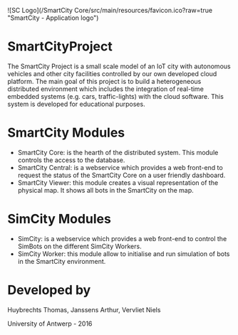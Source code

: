 ![SC Logo](/SmartCity Core/src/main/resources/favicon.ico?raw=true "SmartCity - Application logo")

SmartCityProject
================

The SmartCity Project is a small scale model of an IoT city with autonomous vehicles and other city facilities
controlled by our own developed cloud platform. The main goal of this project is to build a heterogeneous
distributed environment which includes the integration of real-time embedded systems (e.g. cars, traffic-lights)
with the cloud software. This system is developed for educational purposes.


SmartCity Modules
=================

 - SmartCity Core: is the hearth of the distributed system. This module controls the access to the database.
 - SmartCity Central: is a webservice which provides a web front-end to request the status of the SmartCity Core on a user friendly dashboard.
 - SmartCity Viewer: this module creates a visual representation of the physical map. It shows all bots in the SmartCity on the map.


SimCity Modules
===============

 - SimCity: is a webservice which provides a web front-end to control the SimBots on the different SimCity Workers.
 - SimCity Worker: this module allow to initialise and run simulation of bots in the SmartCity environment.


Developed by
============

Huybrechts Thomas,
Janssens Arthur,
Vervliet Niels

University of Antwerp - 2016
